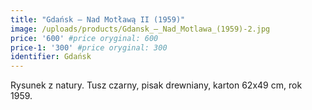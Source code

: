 ```yaml
---
title: "Gdańsk – Nad Motławą II (1959)"
image: /uploads/products/Gdansk_–_Nad_Motlawa_(1959)-2.jpg
price: '600' #price oryginal: 600
price-1: '300' #price oryginal: 300
identifier: Gdańsk
---
```


Rysunek z natury. Tusz czarny, pisak drewniany, karton 62x49 cm, rok 1959.